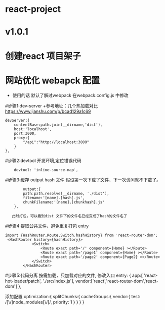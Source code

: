 # react-project

# v1.0.1

# 创建react 项目架子

# 网站优化  webapck 配置

+ 使用的话 默认了解过webpack  在webpack.config.js 中修改

#步骤1:dev-server
  +参考地址：几个热加载对比  https://www.jianshu.com/p/bcad129a1c69
  
    devServer:{
        contentBase:path.join(__dirname,'dist'),
        host:'localhost',
        port:3000,
        proxy:{
            "/api":"http://localhost:3000"
        }
    },

    
#步骤2:devtool 开发环境,定位错误代码 

        devtool: 'inline-source-map',
        
#步骤3:缓存 output hash 文件
    假设第一次下载了文件，下一次访问就不下载了。
  
            output:{
            path:path.resolve(__dirname, './dist'),
            filename:'[name].[hash].js',
            chunkFilename:'[name].[chunkhash].js'
        },
        
       此时打包，可以看到dist 文件下的文件名已经变成了hash的文件名了

  
#步骤4:提取公共文件，避免重复打包 entry 


    import {HashRouter,Route,Switch,hashHistory} from 'react-router-dom';
     <HashRouter history={hashHistory}>
                <Switch> 
                    <Route exact path='/' component={Home} ></Route>
                    <Route exact path='/page1' component={Home} ></Route>
                    <Route exact path='/page2' component={Page2} ></Route>
                </Switch>
            </HashRouter>
 
#步骤5:代码分离 按需加载，只加载对应的文件,
修改入口
    entry: {
        app:[ 'react-hot-loader/patch', './src/index.js'],
        vendor:['react','react-router-dom','react-dom']
    },

添加配置
        optimization:{
        splitChunks:{
            cacheGroups:{
                vendor:{
                    test: /[\\/]node_modules[\\/]/,
                    priority: 1
                }
            }
        }
    }




